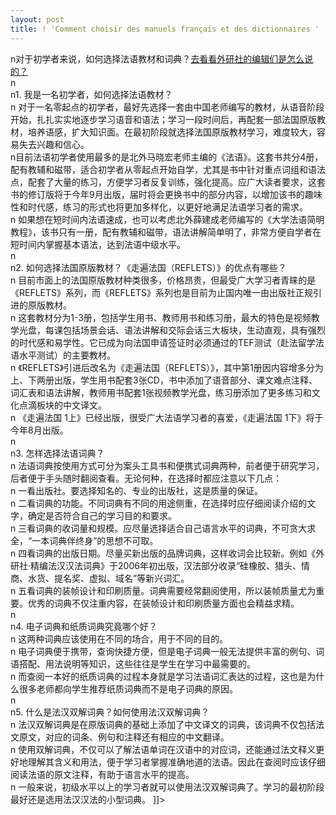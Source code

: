 ```yaml
---
layout: post
title: ! 'Comment choisir des manuels français et des dictionnaires '
---
```


<p>n对于初学者来说，如何选择法语教材和词典？<a href="http://www.fltrp.com/newsdetail_kf.cfm?iCntno=13422" title="怎样根据自己的水平选购词典和教材？" rel='external'>去看看外研社的编辑们是怎么说的？</a><br />n<br />n1. 我是一名初学者，如何选择法语教材？ <br />n    对于一名零起点的初学者，最好先选择一套由中国老师编写的教材，从语音阶段开始，扎扎实实地逐步学习语音和语法；学习一段时间后，再配套一部法国原版教材，培养语感，扩大知识面。在最初阶段就选择法国原版教材学习，难度较大，容易失去兴趣和信心。 <br />n目前法语初学者使用最多的是北外马晓宏老师主编的《法语》。这套书共分4册，配有教辅和磁带，适合初学者从零起点开始自学，尤其是书中针对重点词组和语法点，配套了大量的练习，方便学习者反复训练，强化提高。应广大读者要求，这套书的修订版将于今年9月出版，届时将会更换书中的部分内容，以增加该书的趣味性和时代感，练习的形式也将更加多样化，以更好地满足法语学习者的需求。 <br />n    如果想在短时间内法语速成，也可以考虑北外薛建成老师编写的《大学法语简明教程》，该书只有一册，配有教辅和磁带，语法讲解简单明了，非常方便自学者在短时间内掌握基本语法，达到法语中级水平。 <br />n<br />n2. 如何选择法国原版教材？《走遍法国（REFLETS）》的优点有哪些？ <br />n    目前市面上的法国原版教材种类很多，价格昂贵，但最受广大学习者青睐的是《REFLETS》系列，而《REFLETS》系列也是目前为止国内唯一由出版社正规引进的原版教材。 <br />n    这套教材分为1-3册，包括学生用书、教师用书和练习册，最大的特色是视频教学光盘，每课包括场景会话、语法讲解和交际会话三大板块，生动直观，具有强烈的时代感和易学性。它已成为向法国申请签证时必须通过的TEF测试（赴法留学法语水平测试）的主要教材。 <br />n    《REFLETS》引进后改名为《走遍法国（REFLETS）》，其中第1册因内容增多分为上、下两册出版，学生用书配套3张CD，书中添加了语音部分、课文难点注释、词汇表和语法讲解，教师用书配套1张视频教学光盘，练习册添加了更多练习和文化点滴板块的中文译文。 <br />n    《走遍法国 1上》已经出版，很受广大法语学习者的喜爱，《走遍法国 1下》将于今年8月出版。 <br />n<br />n3. 怎样选择法语词典？ <br />n    法语词典按使用方式可分为案头工具书和便携式词典两种，前者便于研究学习，后者便于手头随时翻阅查看。无论何种，在选择时都应注意以下几点： <br />n    一看出版社。要选择知名的、专业的出版社，这是质量的保证。 <br />n    二看词典的功能。不同词典有不同的用途侧重，在选择时应仔细阅读介绍的文字，确定是否符合自己的学习目的和要求。 <br />n    三看词典的收词量和规模。应尽量选择适合自己语言水平的词典，不可贪大求全，“一本词典伴终身”的思想不可取。 <br />n    四看词典的出版日期。尽量买新出版的品牌词典，这样收词会比较新。例如《外研社·精编法汉汉法词典》于2006年初出版，汉法部分收录“硅橡胶、猎头、情商、水货、提名奖、虚拟、域名”等新兴词汇。 <br />n    五看词典的装帧设计和印刷质量。词典需要经常翻阅使用，所以装帧质量尤为重要。优秀的词典不仅注重内容，在装帧设计和印刷质量方面也会精益求精。 <br />n<br />n4. 电子词典和纸质词典究竟哪个好？ <br />n    这两种词典应该使用在不同的场合，用于不同的目的。 <br />n    电子词典便于携带，查询快捷方便，但是电子词典一般无法提供丰富的例句、词语搭配、用法说明等知识，这些往往是学生在学习中最需要的。 <br />n    而查阅一本好的纸质词典的过程本身就是学习法语词汇表达的过程，这也是为什么很多老师都向学生推荐纸质词典而不是电子词典的原因。 <br />n<br />n5. 什么是法汉双解词典？如何使用法汉双解词典？ <br />n    法汉双解词典是在原版词典的基础上添加了中文译文的词典，该词典不仅包括法文原文，对应的词条、例句和注释还有相应的中文翻译。 <br />n    使用双解词典，不仅可以了解法语单词在汉语中的对应词，还能通过法文释义更好地理解其含义和用法，便于学习者掌握准确地道的法语。因此在查阅时应该仔细阅读法语的原文注释，有助于语言水平的提高。 <br />n    一般来说，初级水平以上的学习者就可以使用法汉双解词典了。学习的最初阶段最好还是选用法汉汉法的小型词典。 ]]&gt;
</p>
